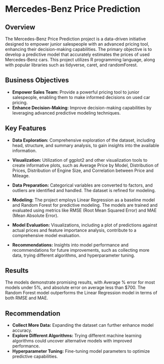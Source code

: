 # Mercedes-Benz Price Prediction

## Overview

The Mercedes-Benz Price Prediction project is a data-driven initiative designed to empower junior salespeople with an advanced pricing tool, enhancing their decision-making capabilities. The primary objective is to develop a predictive model that accurately estimates the prices of used Mercedes-Benz cars. This project utilizes R programming language, along with popular libraries such as tidyverse, caret, and randomForest.

## Business Objectives

- **Empower Sales Team:** Provide a powerful pricing tool to junior salespeople, enabling them to make informed decisions on used car pricing.
- **Enhance Decision-Making:** Improve decision-making capabilities by leveraging advanced predictive modeling techniques.
  
## Key Features

- **Data Exploration:** Comprehensive exploration of the dataset, including head, structure, and summary analysis, to gain insights into the available information.

- **Visualization:** Utilization of ggplot2 and other visualization tools to create informative plots, such as Average Price by Model, Distribution of Prices, Distribution of Engine Size, and Correlation between Price and Mileage.

- **Data Preparation:** Categorical variables are converted to factors, and outliers are identified and handled. The dataset is refined for modeling.

- **Modeling:** The project employs Linear Regression as a baseline model and Random Forest for predictive modeling. The models are trained and evaluated using metrics like RMSE (Root Mean Squared Error) and MAE (Mean Absolute Error).

- **Model Evaluation:** Visualizations, including a plot of predictions against actual prices and feature importance analysis, contribute to a comprehensive model evaluation.

- **Recommendations:** Insights into model performance and recommendations for future improvements, such as collecting more data, trying different algorithms, and hyperparameter tuning.

## Results

The models demonstrate promising results, with Average % error for most models under 5%, and absolute error on average less than $700. The Random Forest model outperforms the Linear Regression model in terms of both RMSE and MAE.

## Recommendation

- **Collect More Data:** Expanding the dataset can further enhance model accuracy.
- **Explore Different Algorithms:** Trying different machine learning algorithms could uncover alternative models with improved performance.
- **Hyperparameter Tuning:** Fine-tuning model parameters to optimize predictive capabilities.
